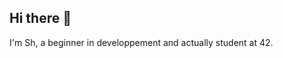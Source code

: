 ## Hi there 👋

I'm Sh, a beginner in developpement and actually student at 42.

<script src="https://tryhackme.com/badge/1354446"></script>
